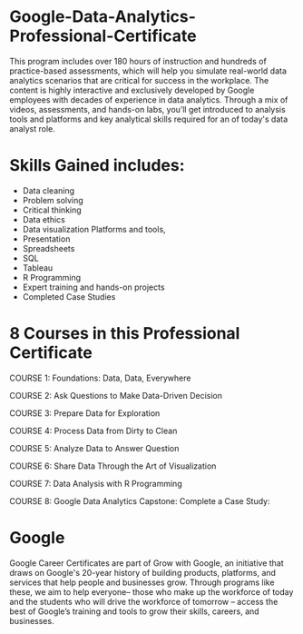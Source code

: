 # Google-Data-Analytics-Professional-Certificate

This program includes over 180 hours of instruction and hundreds of practice-based assessments, which will help you simulate real-world data analytics scenarios that are critical for success in the workplace. The content is highly interactive and exclusively developed by Google employees with decades of experience in data analytics. Through a mix of videos, assessments, and hands-on labs, you’ll get introduced to analysis tools and platforms and key analytical skills required for an of today's data analyst role.  

# Skills Gained includes: 
* Data cleaning
* Problem solving
* Critical thinking
* Data ethics
* Data visualization Platforms and tools,
* Presentation
* Spreadsheets
* SQL
* Tableau
* R Programming
* Expert training and hands-on projects
* Completed Case Studies


# 8 Courses in this Professional Certificate
COURSE 1: Foundations: Data, Data, Everywhere

COURSE 2: Ask Questions to Make Data-Driven Decision

COURSE 3: Prepare Data for Exploration

COURSE 4: Process Data from Dirty to Clean

COURSE 5: Analyze Data to Answer Question

COURSE 6: Share Data Through the Art of Visualization

COURSE 7: Data Analysis with R Programming

COURSE 8: Google Data Analytics Capstone: Complete a Case Study:


# Google
Google Career Certificates are part of Grow with Google, an initiative that draws on Google's 20-year history of building products, platforms, and services that help people and businesses grow. Through programs like these, we aim to help everyone– those who make up the workforce of today and the students who will drive the workforce of tomorrow – access the best of Google’s training and tools to grow their skills, careers, and businesses.
